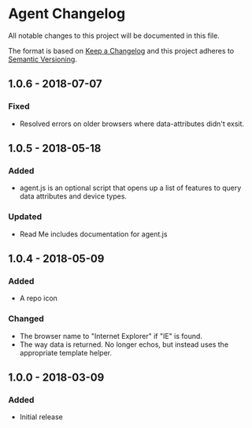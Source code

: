 # Agent Changelog

All notable changes to this project will be documented in this file.

The format is based on [Keep a Changelog](http://keepachangelog.com/) and this project adheres to [Semantic Versioning](http://semver.org/).

## 1.0.6 - 2018-07-07
### Fixed
- Resolved errors on older browsers where data-attributes didn't exsit. 

## 1.0.5 - 2018-05-18
### Added
- agent.js is an optional script that opens up a list of features to query data attributes and device types.

### Updated
- Read Me includes documentation for agent.js

## 1.0.4 - 2018-05-09
### Added
- A repo icon

### Changed
- The browser name to "Internet Explorer" if "IE" is found.
- The way data is returned. No longer echos, but instead uses the appropriate template helper.

## 1.0.0 - 2018-03-09
### Added
- Initial release
